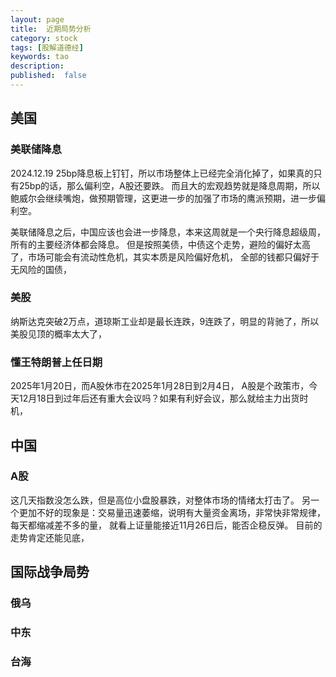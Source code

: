 ```yaml
---
layout: page
title:  近期局势分析
category: stock
tags: [股解道德经]
keywords: tao
description:
published:  false
---
```


## 美国
### 美联储降息
2024.12.19 25bp降息板上钉钉，所以市场整体上已经完全消化掉了，如果真的只有25bp的话，那么偏利空，A股还要跌。
而且大的宏观趋势就是降息周期，所以鲍威尔会继续嘴炮，做预期管理，这更进一步的加强了市场的鹰派预期，进一步偏利空。

美联储降息之后，中国应该也会进一步降息，本来这周就是一个央行降息超级周，所有的主要经济体都会降息。
但是按照美债，中债这个走势，避险的偏好太高了，市场可能会有流动性危机，其实本质是风险偏好危机，
全部的钱都只偏好于无风险的国债，
### 美股
纳斯达克突破2万点，道琼斯工业却是最长连跌，9连跌了，明显的背驰了，所以美股见顶的概率太大了，
### 懂王特朗普上任日期
2025年1月20日，而A股休市在2025年1月28日到2月4日，
A股是个政策市，今天12月18日到过年后还有重大会议吗？如果有利好会议，那么就给主力出货时机，
## 中国
### A股
这几天指数没怎么跌，但是高位小盘股暴跌，对整体市场的情绪太打击了。
另一个更加不好的现象是：交易量迅速萎缩，说明有大量资金离场，非常快非常规律，每天都缩减差不多的量，
就看上证量能接近11月26日后，能否企稳反弹。
目前的走势肯定还能见底，
## 国际战争局势
### 俄乌

### 中东
### 台海